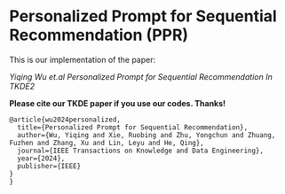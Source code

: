 
#  Personalized Prompt for Sequential Recommendation   (PPR)

 This is our implementation of the paper: 

  *Yiqing Wu et.al   Personalized Prompt for Sequential Recommendation In TKDE2*

**Please cite our TKDE paper if you use our codes. Thanks!**

```
@article{wu2024personalized,
  title={Personalized Prompt for Sequential Recommendation},
  author={Wu, Yiqing and Xie, Ruobing and Zhu, Yongchun and Zhuang, Fuzhen and Zhang, Xu and Lin, Leyu and He, Qing},
  journal={IEEE Transactions on Knowledge and Data Engineering},
  year={2024},
  publisher={IEEE}
}
}
```
